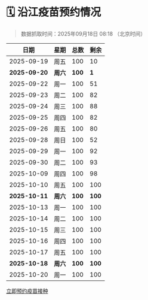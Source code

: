 # 🗓️ 沿江疫苗预约情况

> 数据抓取时间：2025年09月18日 08:18 （北京时间）

| 日期 | 星期 | 总数 | 剩余 |
|------|------|------|------|
| 2025-09-19 | 周五 | 100 | 10 |
| **2025-09-20** | **周六** | **100** | **1** |
| 2025-09-22 | 周一 | 100 | 51 |
| 2025-09-23 | 周二 | 100 | 82 |
| 2025-09-24 | 周三 | 100 | 88 |
| 2025-09-25 | 周四 | 100 | 82 |
| 2025-09-26 | 周五 | 100 | 80 |
| 2025-09-28 | 周日 | 100 | 52 |
| 2025-09-29 | 周一 | 100 | 92 |
| 2025-09-30 | 周二 | 100 | 93 |
| 2025-10-09 | 周四 | 100 | 98 |
| 2025-10-10 | 周五 | 100 | 100 |
| **2025-10-11** | **周六** | **100** | **100** |
| 2025-10-13 | 周一 | 100 | 100 |
| 2025-10-14 | 周二 | 100 | 100 |
| 2025-10-15 | 周三 | 100 | 100 |
| 2025-10-16 | 周四 | 100 | 100 |
| 2025-10-17 | 周五 | 100 | 100 |
| **2025-10-18** | **周六** | **100** | **100** |
| 2025-10-20 | 周一 | 100 | 100 |


<div class="button-container">
<a class="btn" href="http://yfzweb.ishequ.net/#/login" target="_blank">立即预约疫苗接种</a>
</div>

